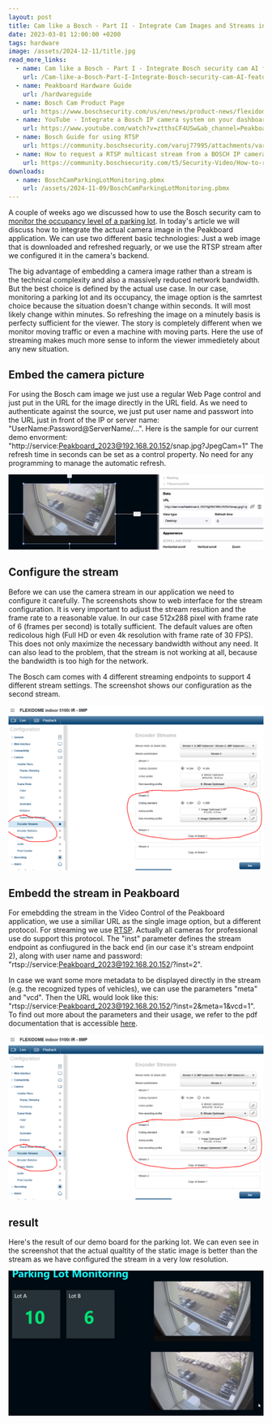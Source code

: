 ```yaml
---
layout: post
title: Cam like a Bosch - Part II - Integrate Cam Images and Streams into Peakboard Applications
date: 2023-03-01 12:00:00 +0200
tags: hardware
image: /assets/2024-12-11/title.jpg
read_more_links:
  - name: Cam like a Bosch - Part I - Integrate Bosch security cam AI features with Peakboard
    url: /Cam-like-a-Bosch-Part-I-Integrate-Bosch-security-cam-AI-features-with-Peakboard.html
  - name: Peakboard Hardware Guide
    url: /hardwareguide
  - name: Bosch Cam Product Page
    url: https://www.boschsecurity.com/us/en/news/product-news/flexidome-5100i/
  - name: YouTube - Integrate a Bosch IP camera system on your dashboard
    url: https://www.youtube.com/watch?v=ztthsCF4USw&ab_channel=PeakboardEN
  - name: Bosch Guide for using RTSP
    url: https://community.boschsecurity.com/varuj77995/attachments/varuj77995/bt_community-tkb-video/241/1/RTSP%20usage%20with%20Bosch%20Video%20IP%20Devices.pdf
  - name: How to request a RTSP multicast stream from a BOSCH IP camera?
    url: https://community.boschsecurity.com/t5/Security-Video/How-to-request-a-RTSP-multicast-stream-from-a-BOSCH-IP-camera/ta-p/16494
downloads:
  - name: BoschCamParkingLotMonitoring.pbmx
    url: /assets/2024-11-09/BoschCamParkingLotMonitoring.pbmx
---
```

A couple of weeks ago we discussed how to use the Bosch security cam to [monitor the occupancy level of a parking lot](/Cam-like-a-Bosch-Part-I-Integrate-Bosch-security-cam-AI-features-with-Peakboard.html). In today's article we will discuss how to integrate the actual camera image in the Peakboard application. We can use two different basic technologies: Just a web image that is downloaded and refreshed reguarly, or we use the RTSP stream after we configured it in the camera's backend.

The big advantage of embedding a camera image rather than a stream is the technical complexity and also a massively reduced network bandwidth. But the best choice is defined by the actual use case. In our case, monitoring a parking lot and its occupancy, the image option is the samrtest choice because the situation doesn't change within seconds. It will most likely change within minutes. So refreshing the image on a minutely basis is perfecty sufficient for the viewer.
The story is completely different when we monitor moving traffic or even a machine with moving parts. Here the use of streaming makes much more sense to inform the viewer immedietely about any new situation.

## Embed the camera picture

For using the Bosch cam image we just use a regular Web Page control and just put in the URL for the image directly in the URL field.
As we need to authenticate against the source, we just put user name and passwort into the URL just in front of the IP or server name: "UserName:Password@ServerName/...". Here is the sample for our current demo envorment: "http://service:Peakboard_2023@192.168.20.152/snap.jpg?JpegCam=1"
The refresh time in seconds can be set as a control property. No need for any programming to manage the automatic refresh.

![image](/assets/2024-12-11/010.png)

## Configure the stream

Before we can use the camera stream in our application we need to configure it carefully. The screenshots show to web interface for the stream configuration. It is very important to adjust the stream resultion and the frame rate to a reasonable value. In our case 512x288 pixel with frame rate of 6 (frames per second) is totally sufficient. The default values are often redicolous high (Full HD or even 4k resolution with frame rate of 30 FPS). This does not only maximize the necessary bandwidth without any need. It can also lead to the problem, that the stream is not working at all, because the bandwidth is too high for the network.

The Bosch cam comes with 4 different streaming endpoints to support 4 different stream settings. The screenshot shows our configuration as the second stream.

![image](/assets/2024-12-11/020.png)

## Embedd the stream in Peakboard

For emebdding the stream in the Video Control of the Peakboard application, we use a similiar URL as the single image option, but a different protocol. For streaming we use [RTSP](https://en.wikipedia.org/wiki/Real-Time_Streaming_Protocol). Actually all cameras for professional use do support this protocol. The "inst" parameter defines the stream endpoint as confiugured in the back end (in our case it's stream endpoint 2), along with user name and password: "rtsp://service:Peakboard_2023@192.168.20.152/?inst=2".

In case we want some more metadata to be displayed directly in the stream (e.g. the recognized types of vehicles), we can use the parameters "meta" and "vcd". Then the URL would look like this: "rtsp://service:Peakboard_2023@192.168.20.152/?inst=2&meta=1&vcd=1".
To find out more about the parameters and their usage, we refer to the pdf documentation that is accessible [here](https://community.boschsecurity.com/varuj77995/attachments/varuj77995/bt_community-tkb-video/241/1/RTSP%20usage%20with%20Bosch%20Video%20IP%20Devices.pdf).

![image](/assets/2024-12-11/020.png)

## result

Here's the result of our demo board for the parking lot. We can even see in the screenshot that the actual qualtity of the static image is better than the stream as we have configured the stream in a very low resolution.

![image](/assets/2024-12-11/result.png)
